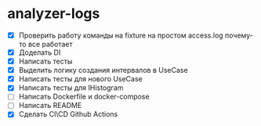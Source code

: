 # analyzer-logs

- [x] Проверить работу команды на fixture на простом access.log почему-то все работает
- [x] Доделать DI
- [x] Написать тесты
- [x] Выделить логику создания интервалов в UseCase
- [x] Написать тесты для нового UseCase
- [x] Написать тесты для IHistogram
- [ ] Написать Dockerfile и docker-compose
- [ ] Написать README
- [x] Сделать CI\CD Github Actions

